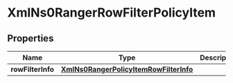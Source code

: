 
# XmlNs0RangerRowFilterPolicyItem

## Properties
Name | Type | Description | Notes
------------ | ------------- | ------------- | -------------
**rowFilterInfo** | [**XmlNs0RangerPolicyItemRowFilterInfo**](XmlNs0RangerPolicyItemRowFilterInfo.md) |  |  [optional]



